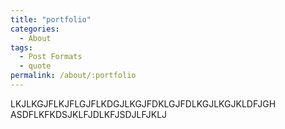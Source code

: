 ```yaml
---
title: "portfolio"
categories:
  - About
tags:
  - Post Formats
  - quote
permalink: /about/:portfolio
---
```

LKJLKGJFLKJFLGJFLKDGJLKGJFDKLGJFDLKGJLKGJKLDFJGH
ASDFLKFKDSJKLFJDLKFJSDJLFJKLJ

